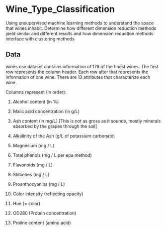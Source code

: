 # Wine_Type_Classification

Using unsupervised machine learning methods to understand the space that wines inhabit. Determine how different dimension reduction methods yield similar and different results and how dimension reduction methods interface with clustering methods

## Data

wines.csv dataset contains information of 178 of the finest wines. The first row represents the column header. 
Each row after that represents the information of one wine. There are 13 attributes that characterize each wine.

Columns represent (in order):

1) Alcohol content (in %)

2) Malic acid concentration (in g/L)

3) Ash content (in mg/L) [This is not as gross as it sounds, mostly minerals absorbed by the grapes through the soil]

4) Alkalinity of the Ash (g/L of potassium carbonate)

5) Magnesium (mg / L)

6) Total phenols (mg / L per epa method)

7) Flavonoids (mg / L)

8) Stilbenes (mg / L)

9) Proanthocyanins (mg / L)

10) Color intensity (reflecting opacity)

11) Hue (= color)

12) OD280 (Protein concentration)

13) Proline content (amino acid)

